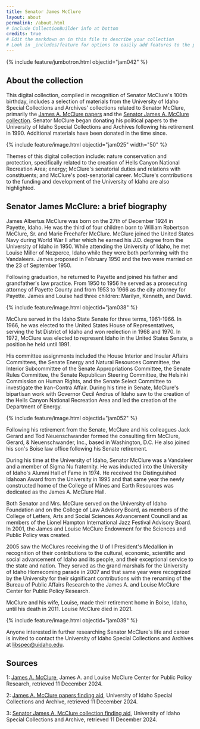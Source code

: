 ```yaml
---
title: Senator James McClure
layout: about
permalink: /about.html
# include CollectionBuilder info at bottom
credits: true
# Edit the markdown on in this file to describe your collection
# Look in _includes/feature for options to easily add features to the page
---
```

{% include feature/jumbotron.html objectid="jam042" %}
## About the collection
This digital collection, compiled in recognition of Senator McClure's 100th birthday, includes a selection of materials from the University of Idaho Special Collections and Archives' collections related to Senator McClure, primarily the <a href="https://archiveswest.orbiscascade.org/ark:80444/xv95388">James A. McClure papers</a> and the <a href="https://archiveswest.orbiscascade.org/ark:80444/xv927544">Senator James A. McClure collection</a>.  Senator McClure began donating his political papers to the University of Idaho Special Collections and Archives following his retirement in 1990. Additional materials have been donated in the time since. 


{% include feature/image.html objectid="jam025" width="50" %}

Themes of this digital collection include: nature conservation and protection, specifically related to the creation of Hells Canyon National Recreation Area; energy; McClure's senatorial duties and relations with constituents; and McClure's post-senatorial career. McClure's contributions to the funding and development of the University of Idaho are also highlighted.  

## Senator James McClure: a brief biography
James Albertus McClure was born on the 27th of December 1924 in Payette, Idaho. He was the third of four children born to William Robertson McClure, Sr. and Marie Freehafer McClure. McClure joined the United States Navy during World War II after which he earned his J.D. degree from the University of Idaho in 1950. While attending the University of Idaho, he met Louise Miller of Nezperce, Idaho while they were both performing with the Vandaleers. James proposed in February 1950 and the two were married on the 23 of September 1950. 

Following graduation, he returned to Payette and joined his father and grandfather's law practice. From 1950 to 1956 he served as a prosecuting attorney of Payette County and from 1953 to 1966 as the city attorney for Payette. James and Louise had three children: Marilyn, Kenneth, and David. 

{% include feature/image.html objectid="jam038" %}

McClure served in the Idaho State Senate for three terms, 1961-1966. In 1966, he was elected to the United States House of Representatives, serving the 1st District of Idaho and won reelection in 1968 and 1970. In 1972, McClure was elected to represent Idaho in the United States Senate, a position he held until 1991. 

His committee assignments included the House Interior and Insular Affairs Committees, the Senate Energy and Natural Resources Committee, the Interior Subcommittee of the Senate Appropriations Committee, the Senate Rules Committee, the Senate Republican Steering Committee, the Helsinki Commission on Human Rights, and the Senate Select Committee to investigate the Iran-Contra Affair. During his time in Senate, McClure's bipartisan work with Governor Cecil Andrus of Idaho saw to the creation of the Hells Canyon National Recreation Area and led the creation of the Department of Energy.

{% include feature/image.html objectid="jam052" %}

Following his retirement from the Senate, McClure and his colleagues Jack Gerard and Tod Neuenschwander formed the consulting firm McClure, Gerard, & Neuenschwander, Inc., based in Washington, D.C. He also joined his son's Boise law office following his Senate retirement.

During his time at the University of Idaho, Senator McClure was a Vandaleer and a member of Sigma Nu fraternity. He was inducted into the University of Idaho's Alumni Hall of Fame in 1974. He received the Distinguished Idahoan Award from the University in 1995 and that same year the newly constructed home of the College of Mines and Earth Resources was dedicated as the James A. McClure Hall.  

Both Senator and Mrs. McClure served on the University of Idaho Foundation and on the College of Law Advisory Board, as members of the College of Letters, Arts and Social Sciences Advancement Council and as members of the Lionel Hampton International Jazz Festival Advisory Board. In 2001, the James and Louise McClure Endowment for the Sciences and Public Policy was created. 

2005 saw the McClures receiving the U of I President's Medallion in recognition of their contributions to the cultural, economic, scientific and social advancement of Idaho and its people, and their exceptional service to the state and nation. They served as the grand marshals for the University of Idaho Homecoming parade in 2007 and that same year were recognized by the University for their significant contributions with the renaming of the Bureau of Public Affairs Research to the James A. and Louise McClure Center for Public Policy Research.  

McClure and his wife, Louise, made their retirement home in Boise, Idaho, until his death in 2011. Louise McClure died in 2021.  

{% include feature/image.html objectid="jam039" %}


Anyone interested in further researching Senator McClure's life and career is invited to contact the University of Idaho Special Collections and Archives at <libspec@uidaho.edu>. 

## Sources

1: [James A. McClure](https://perma.cc/5XZZ-4LZW), James A. and Louise McClure Center for Public Policy Research, retrieved 11 December 2024.

2: [James A. McClure papers finding aid](https://archiveswest.orbiscascade.org/ark:80444/xv95388), University of Idaho Special Collections and Archive, retrieved 11 December 2024.

3: [Senator James A. McClure collection finding aid](https://archiveswest.orbiscascade.org/ark:80444/xv927544), University of Idaho Special Collections and Archive, retrieved 11 December 2024.

